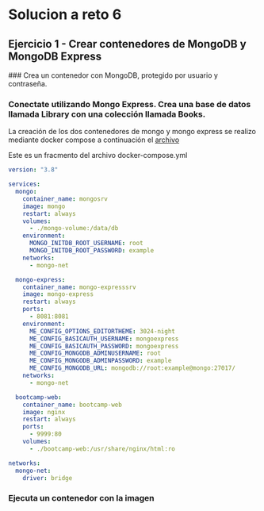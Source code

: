# Solucion a reto 6

## Ejercicio 1 - Crear contenedores de MongoDB y MongoDB Express

### Crea un contenedor con MongoDB, protegido por usuario y contraseña.

### Conectate utilizando Mongo Express. Crea una base de datos llamada Library con una colección llamada Books.

La creación de los dos contenedores de mongo y mongo express se realizo mediante docker compose a continuación el [archivo](https://github.com/GeorgeCodde/solucion-bootcamp-3-chalenge/blob/main/reto-6/mongo/docker-compose.yml)

Este es un fracmento del archivo docker-compose.yml

```yaml
version: "3.8"

services:
  mongo:
    container_name: mongosrv
    image: mongo
    restart: always
    volumes:
      - ./mongo-volume:/data/db
    environment:
      MONGO_INITDB_ROOT_USERNAME: root
      MONGO_INITDB_ROOT_PASSWORD: example
    networks:
      - mongo-net

  mongo-express:
    container_name: mongo-expresssrv
    image: mongo-express
    restart: always
    ports:
      - 8081:8081
    environment:
      ME_CONFIG_OPTIONS_EDITORTHEME: 3024-night
      ME_CONFIG_BASICAUTH_USERNAME: mongoexpress
      ME_CONFIG_BASICAUTH_PASSWORD: mongoexpress
      ME_CONFIG_MONGODB_ADMINUSERNAME: root
      ME_CONFIG_MONGODB_ADMINPASSWORD: example
      ME_CONFIG_MONGODB_URL: mongodb://root:example@mongo:27017/
    networks:
      - mongo-net

  bootcamp-web:
    container_name: bootcamp-web
    image: nginx
    restart: always
    ports:
      - 9999:80
    volumes:
      - ./bootcamp-web:/usr/share/nginx/html:ro

networks:
  mongo-net:
    driver: bridge
```

### Ejecuta un contenedor con la imagen
